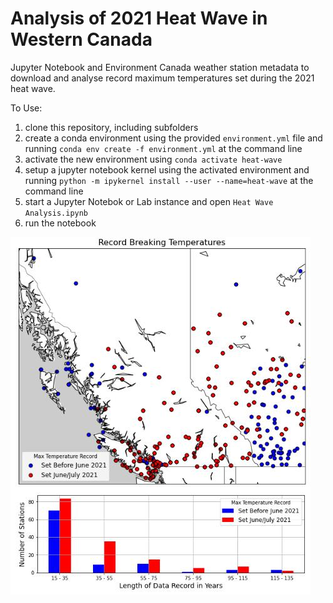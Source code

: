 # Analysis of 2021 Heat Wave in Western Canada

Jupyter Notebook and Environment Canada weather station metadata to download and analyse record maximum temperatures set during the 2021 heat wave.

To Use:
1. clone this repository, including subfolders
2. create a conda environment using the provided ```environment.yml``` file and running ```conda env create -f environment.yml``` at the command line
3. activate the new environment using ```conda activate heat-wave```
4. setup a jupyter notebook kernel using the activated environment and running ```python -m ipykernel install --user --name=heat-wave``` at the command line
5. start a Jupyter Notebok or Lab instance and open ```Heat Wave Analysis.ipynb```
6. run the notebook

![GitHub Logo](record-breaking-temperatures.jpg)
